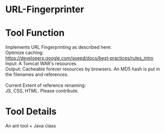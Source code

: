 URL-Fingerprinter
=================

Tool Function
=================
Implements URL Fingerprinting as described here: <br>
Optimize caching: <br>
https://developers.google.com/speed/docs/best-practices/rules_intro
<br>
Input: A Tomcat WAR's resources <br>
Output: Cacheable forever resources by browsers. An MD5 hash is put in the filenames and references. <br>
<br>
Current Extent of reference renaming: <br>
JS, CSS, HTML.
Please contribute.

Tool Details
=================
An ant tool + Java class



